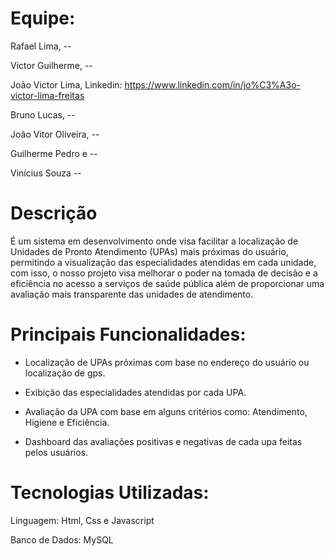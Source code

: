 # Equipe:

Rafael Lima, --

Victor Guilherme, --

João Victor Lima, Linkedin: https://www.linkedin.com/in/jo%C3%A3o-victor-lima-freitas

Bruno Lucas, --

João Vitor Oliveira, --

Guilherme Pedro e --

Vinícius Souza --

# Descrição


É um sistema em desenvolvimento onde visa facilitar a localização de Unidades de Pronto Atendimento (UPAs) mais próximas do usuário, permitindo a visualização das especialidades atendidas em cada unidade, com isso, o nosso projeto visa melhorar o poder na tomada de decisão e a eficiência no acesso a serviços de saúde pública além de proporcionar uma avaliação mais transparente das unidades de atendimento.

# Principais Funcionalidades:


- Localização de UPAs próximas com base no endereço do usuário ou localização de gps.
  
- Exibição das especialidades atendidas por cada UPA.
  
- Avaliação da UPA com base em alguns critérios como: Atendimento, Higiene e Eficiência.
  
- Dashboard das avaliações positivas e negativas de cada upa feitas pelos usuários.


# Tecnologias Utilizadas:


Linguagem: Html, Css e Javascript

Banco de Dados: MySQL
